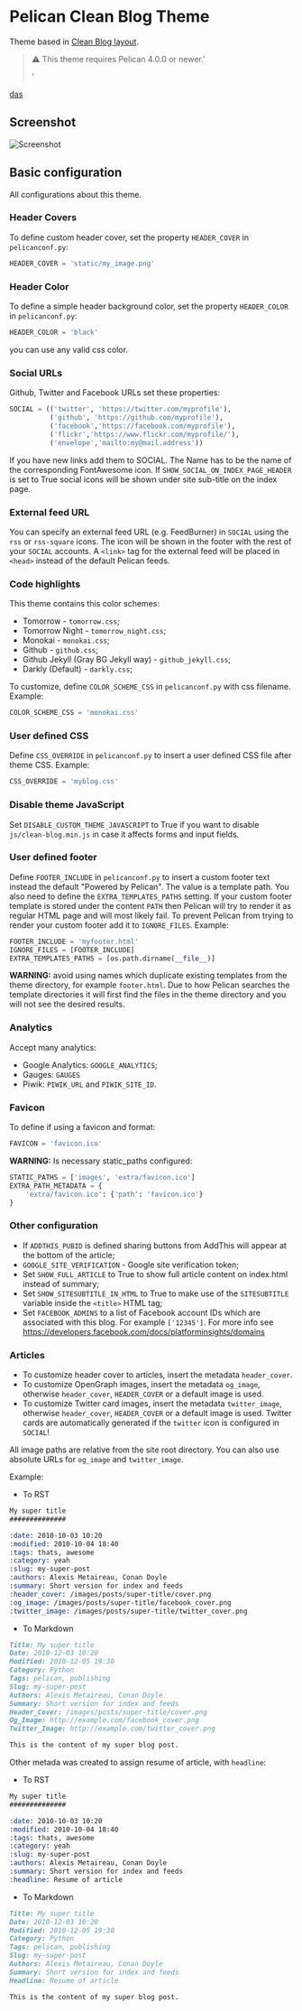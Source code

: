 # Pelican Clean Blog Theme

Theme based in [Clean Blog layout](https://github.com/BlackrockDigital/startbootstrap-clean-blog).

> :warning: This theme requires Pelican 4.0.0 or newer.'
>
> '

[das](#)

## Screenshot

![Screenshot](screenshot.png)

## Basic configuration

All configurations about this theme.

### Header Covers

To define custom header cover, set the property `HEADER_COVER` in `pelicanconf.py`:

```python
HEADER_COVER = 'static/my_image.png'
```

### Header Color

To define a simple header background color, set the property `HEADER_COLOR` in `pelicanconf.py`:

```python
HEADER_COLOR = 'black'
```

you can use any valid css color.

### Social URLs

Github, Twitter and Facebook URLs set these properties:

```python
SOCIAL = (('twitter', 'https://twitter.com/myprofile'),
          ('github', 'https://github.com/myprofile'),
          ('facebook','https://facebook.com/myprofile'),
          ('flickr','https://www.flickr.com/myprofile/'),
          ('envelope','mailto:my@mail.address'))
```

If you have new links add them to SOCIAL. The Name has to be the name of the corresponding FontAwesome icon.
If `SHOW_SOCIAL_ON_INDEX_PAGE_HEADER` is set to True social icons will be
shown under site sub-title on the index page.

### External feed URL

You can specify an external feed URL (e.g. FeedBurner) in `SOCIAL` using the
`rss` or `rss-square` icons. The icon will be shown in the footer with the
rest of your `SOCIAL` accounts. A `<link>` tag for the external feed will be
placed in `<head>` instead of the default Pelican feeds.

### Code highlights

This theme contains this color schemes:

-   Tomorrow - `tomorrow.css`;
-   Tomorrow Night - `tomorrow_night.css`;
-   Monokai - `monokai.css`;
-   Github - `github.css`;
-   Github Jekyll (Gray BG Jekyll way) - `github_jekyll.css`;
-   Darkly (Default) - `darkly.css`;

To customize, define `COLOR_SCHEME_CSS` in `pelicanconf.py` with css filename. Example:

```python
COLOR_SCHEME_CSS = 'monokai.css'
```

### User defined CSS

Define `CSS_OVERRIDE` in `pelicanconf.py` to insert a user defined CSS file
after theme CSS. Example:

```python
CSS_OVERRIDE = 'myblog.css'
```

### Disable theme JavaScript

Set `DISABLE_CUSTOM_THEME_JAVASCRIPT` to True if you want to disable
`js/clean-blog.min.js` in case it affects forms and input fields.

### User defined footer

Define `FOOTER_INCLUDE` in `pelicanconf.py` to insert a custom footer text
instead the default "Powered by Pelican". The value is a template path. You also
need to define the `EXTRA_TEMPLATES_PATHS` setting. If your custom footer
template is stored under the content `PATH` then Pelican will try to render
it as regular HTML page and will most likely fail. To prevent Pelican from
trying to render your custom footer add it to `IGNORE_FILES`. Example:

```python
FOOTER_INCLUDE = 'myfooter.html'
IGNORE_FILES = [FOOTER_INCLUDE]
EXTRA_TEMPLATES_PATHS = [os.path.dirname(__file__)]
```

**WARNING:** avoid using names which duplicate existing templates from the
theme directory, for example `footer.html`. Due to how Pelican searches the
template directories it will first find the files in the theme directory and you
will not see the desired results.

### Analytics

Accept many analytics:

-   Google Analytics: `GOOGLE_ANALYTICS`;
-   Gauges: `GAUGES`
-   Piwik: `PIWIK_URL` and `PIWIK_SITE_ID`.

### Favicon

To define if using a favicon and format:

```python
FAVICON = 'favicon.ico'
```

**WARNING:** Is necessary static_paths configured:

```python
STATIC_PATHS = ['images', 'extra/favicon.ico']
EXTRA_PATH_METADATA = {
    'extra/favicon.ico': {'path': 'favicon.ico'}
}
```

### Other configuration

-   If `ADDTHIS_PUBID` is defined sharing buttons from AddThis will appear
    at the bottom of the article;
-   `GOOGLE_SITE_VERIFICATION` - Google site verification token;
-   Set `SHOW_FULL_ARTICLE` to True to show full article content on index.html
    instead of summary;
-   Set `SHOW_SITESUBTITLE_IN_HTML` to True to make use of the `SITESUBTITLE`
    variable inside the `<title>` HTML tag;
-   Set `FACEBOOK_ADMINS` to a list of Facebook account IDs which are
    associated with this blog. For example `['12345']`. For more info see
    https://developers.facebook.com/docs/platforminsights/domains

### Articles

-   To customize header cover to articles, insert the metadata `header_cover`.
-   To customize OpenGraph images, insert the metadata `og_image`, otherwise
    `header_cover`, `HEADER_COVER` or a default image is used.
-   To customize Twitter card images, insert the metadata `twitter_image`,
    otherwise `header_cover`, `HEADER_COVER` or a default image is used.
    Twitter cards are automatically generated if the `twitter` icon is configured
    in `SOCIAL`!

All image paths are relative from the site root directory. You can also use
absolute URLs for `og_image` and `twitter_image`.

Example:

-   To RST

```rst
My super title
##############

:date: 2010-10-03 10:20
:modified: 2010-10-04 18:40
:tags: thats, awesome
:category: yeah
:slug: my-super-post
:authors: Alexis Metaireau, Conan Doyle
:summary: Short version for index and feeds
:header_cover: /images/posts/super-title/cover.png
:og_image: /images/posts/super-title/facebook_cover.png
:twitter_image: /images/posts/super-title/twitter_cover.png
```

-   To Markdown

```markdown
Title: My super title
Date: 2010-12-03 10:20
Modified: 2010-12-05 19:30
Category: Python
Tags: pelican, publishing
Slug: my-super-post
Authors: Alexis Metaireau, Conan Doyle
Summary: Short version for index and feeds
Header_Cover: /images/posts/super-title/cover.png
Og_Image: http://example.com/facebook_cover.png
Twitter_Image: http://example.com/twitter_cover.png

This is the content of my super blog post.
```

Other metada was created to assign resume of article, with `headline`:

-   To RST

```rst
My super title
##############

:date: 2010-10-03 10:20
:modified: 2010-10-04 18:40
:tags: thats, awesome
:category: yeah
:slug: my-super-post
:authors: Alexis Metaireau, Conan Doyle
:summary: Short version for index and feeds
:headline: Resume of article
```

-   To Markdown

```markdown
Title: My super title
Date: 2010-12-03 10:20
Modified: 2010-12-05 19:30
Category: Python
Tags: pelican, publishing
Slug: my-super-post
Authors: Alexis Metaireau, Conan Doyle
Summary: Short version for index and feeds
Headline: Resume of article

This is the content of my super blog post.
```

